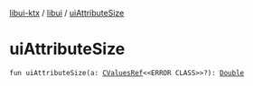 [libui-ktx](../index.md) / [libui](index.md) / [uiAttributeSize](./ui-attribute-size.md)

# uiAttributeSize

`fun uiAttributeSize(a: `[`CValuesRef`](../kotlinx.cinterop/-c-values-ref/index.md)`<<ERROR CLASS>>?): `[`Double`](https://kotlinlang.org/api/latest/jvm/stdlib/kotlin/-double/index.html)